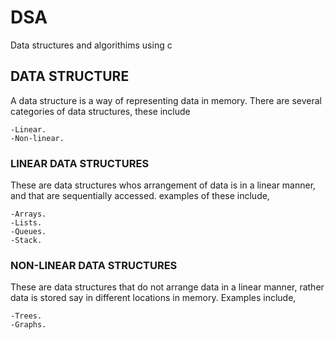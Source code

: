 # DSA

Data structures and algorithims using c

## DATA STRUCTURE

A data structure is a way of representing data in memory.
There are several categories of data structures, these include

    -Linear.
    -Non-linear.



### LINEAR DATA STRUCTURES

These are data structures whos arrangement of data is in  a linear manner, and that are sequentially accessed.
examples of these include,

    -Arrays.
    -Lists.
    -Queues.
    -Stack.


### NON-LINEAR DATA STRUCTURES

These are data structures that do not arrange data in a linear manner, rather data is stored say in different locations in memory.
Examples include,

    -Trees.
    -Graphs.



